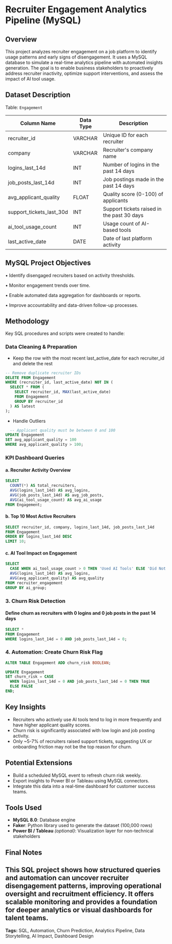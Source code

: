 # Recruiter Engagement Analytics Pipeline (MySQL)

## Overview

This project analyzes recruiter engagement on a job platform to identify usage patterns and early signs of disengagement. It uses a MySQL database to simulate a real-time analytics pipeline with automated insights generation. The goal is to enable business stakeholders to proactively address recruiter inactivity, optimize support interventions, and assess the impact of AI tool usage.

## Dataset Description

Table: `Engagement`

| Column Name                 | Data Type | Description                                |
| --------------------------- | --------- | ------------------------------------------ |
| recruiter\_id               | VARCHAR   | Unique ID for each recruiter               |
| company                     | VARCHAR   | Recruiter's company name                   |
| logins\_last\_14d           | INT       | Number of logins in the past 14 days       |
| job\_posts\_last\_14d       | INT       | Job postings made in the past 14 days      |
| avg\_applicant\_quality     | FLOAT     | Quality score (0-100) of applicants        |
| support\_tickets\_last\_30d | INT       | Support tickets raised in the past 30 days |
| ai\_tool\_usage\_count      | INT       | Usage count of AI-based tools              |
| last\_active\_date          | DATE      | Date of last platform activity             |

## MySQL Project Objectives

•	Identify disengaged recruiters based on activity thresholds.

•	Monitor engagement trends over time.

•	Enable automated data aggregation for dashboards or reports.

•	Improve accountability and data-driven follow-up processes.

## Methodology
Key SQL procedures and scripts were created to handle:

### Data Cleaning & Preparation
- Keep the row with the most recent last_active_date for each recruiter_id and delete the rest

```sql
-- Remove duplicate recruiter IDs
DELETE FROM Engagement
WHERE (recruiter_id, last_active_date) NOT IN (
  SELECT * FROM (
    SELECT recruiter_id, MAX(last_active_date)
    FROM Engagement
    GROUP BY recruiter_id
  ) AS latest
);
```

- Handle Outliers
  
```sql
  -- Applicant quality must be between 0 and 100
UPDATE Engagement
SET avg_applicant_quality = 100
WHERE avg_applicant_quality > 100;
```


###  KPI Dashboard Queries

#### a. Recruiter Activity Overview

```sql
SELECT
  COUNT(*) AS total_recruiters,
  AVG(logins_last_14d) AS avg_logins,
  AVG(job_posts_last_14d) AS avg_job_posts,
  AVG(ai_tool_usage_count) AS avg_ai_usage
FROM Engagement;
```

#### b. Top 10 Most Active Recruiters

```sql
SELECT recruiter_id, company, logins_last_14d, job_posts_last_14d
FROM Engagement
ORDER BY logins_last_14d DESC
LIMIT 10;
```

#### c. AI Tool Impact on Engagement

```sql
SELECT
  CASE WHEN ai_tool_usage_count > 0 THEN 'Used AI Tools' ELSE 'Did Not Use AI Tools' END AS ai_group,
  AVG(logins_last_14d) AS avg_logins,
  AVG(avg_applicant_quality) AS avg_quality
FROM recruiter_engagement
GROUP BY ai_group;
```

### 3. Churn Risk Detection

#### Define churn as recruiters with 0 logins and 0 job posts in the past 14 days

```sql
SELECT *
FROM Engagement
WHERE logins_last_14d = 0 AND job_posts_last_14d = 0;
```

### 4. Automation: Create Churn Risk Flag

```sql
ALTER TABLE Engagement ADD churn_risk BOOLEAN;

UPDATE Engagement
SET churn_risk = CASE
  WHEN logins_last_14d = 0 AND job_posts_last_14d = 0 THEN TRUE
  ELSE FALSE
END;
```

## Key Insights

* Recruiters who actively use AI tools tend to log in more frequently and have higher applicant quality scores.
* Churn risk is significantly associated with low login and job posting activity.
* Only \~5-7% of recruiters raised support tickets, suggesting UX or onboarding friction may not be the top reason for churn.

## Potential Extensions

* Build a scheduled MySQL event to refresh churn risk weekly.
* Export insights to Power BI or Tableau using MySQL connectors.
* Integrate this data into a real-time dashboard for customer success teams.

## Tools Used

* **MySQL 8.0**: Database engine
* **Faker**: Python library used to generate the dataset (100,000 rows)
* **Power BI / Tableau** *(optional)*: Visualization layer for non-technical stakeholders

## Final Notes

This SQL project shows how structured queries and automation can uncover recruiter disengagement patterns, improving operational oversight and recruitment efficiency. It offers scalable monitoring and provides a foundation for deeper analytics or visual dashboards for talent teams.
---

**Tags:** SQL, Automation, Churn Prediction, Analytics Pipeline, Data Storytelling, AI Impact, Dashboard Design
